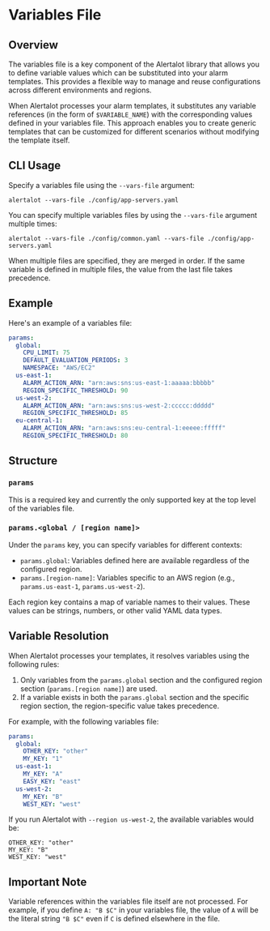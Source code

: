 # Variables File

## Overview

The variables file is a key component of the Alertalot library that allows you to define variable values which can be substituted into your alarm templates. This provides a flexible way to manage and reuse configurations across different environments and regions.

When Alertalot processes your alarm templates, it substitutes any variable references (in the form of `$VARIABLE_NAME`) with the corresponding values defined in your variables file. This approach enables you to create generic templates that can be customized for different scenarios without modifying the template itself.

## CLI Usage

Specify a variables file using the `--vars-file` argument:

```
alertalot --vars-file ./config/app-servers.yaml
```

You can specify multiple variables files by using the `--vars-file` argument multiple times:

```
alertalot --vars-file ./config/common.yaml --vars-file ./config/app-servers.yaml
```

When multiple files are specified, they are merged in order. If the same variable is defined in multiple files, the value from the last file takes precedence.

## Example

Here's an example of a variables file:

```yaml
params:
  global:
    CPU_LIMIT: 75
    DEFAULT_EVALUATION_PERIODS: 3
    NAMESPACE: "AWS/EC2"
  us-east-1:
    ALARM_ACTION_ARN: "arn:aws:sns:us-east-1:aaaaa:bbbbb"
    REGION_SPECIFIC_THRESHOLD: 90
  us-west-2:
    ALARM_ACTION_ARN: "arn:aws:sns:us-west-2:ccccc:ddddd"
    REGION_SPECIFIC_THRESHOLD: 85
  eu-central-1:
    ALARM_ACTION_ARN: "arn:aws:sns:eu-central-1:eeeee:fffff"
    REGION_SPECIFIC_THRESHOLD: 80
```

## Structure

### `params`

This is a required key and currently the only supported key at the top level of the variables file.

### `params.<global / [region name]>`

Under the `params` key, you can specify variables for different contexts:

- `params.global`: Variables defined here are available regardless of the configured region.
- `params.[region-name]`: Variables specific to an AWS region (e.g., `params.us-east-1`, `params.us-west-2`).

Each region key contains a map of variable names to their values. These values can be strings, numbers, or other valid YAML data types.

## Variable Resolution

When Alertalot processes your templates, it resolves variables using the following rules:

1. Only variables from the `params.global` section and the configured region section (`params.[region name]`) are used.
2. If a variable exists in both the `params.global` section and the specific region section, the region-specific value takes precedence.

For example, with the following variables file:

```yaml
params:
  global:
    OTHER_KEY: "other"
    MY_KEY: "1"
  us-east-1:
    MY_KEY: "A"
    EASY_KEY: "east"
  us-west-2:
    MY_KEY: "B"
    WEST_KEY: "west"
```

If you run Alertalot with `--region us-west-2`, the available variables would be:

```
OTHER_KEY: "other"
MY_KEY: "B"
WEST_KEY: "west"
```

## Important Note

Variable references within the variables file itself are not processed. For example, if you define `A: "B $C"` in your variables file, the value of `A` will be the literal string `"B $C"` even if `C` is defined elsewhere in the file.